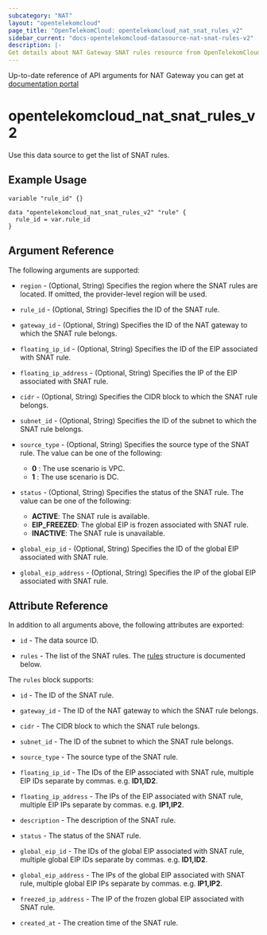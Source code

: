 ```yaml
---
subcategory: "NAT"
layout: "opentelekomcloud"
page_title: "OpenTelekomCloud: opentelekomcloud_nat_snat_rules_v2"
sidebar_current: "docs-opentelekomcloud-datasource-nat-snat-rules-v2"
description: |-
Get details about NAT Gateway SNAT rules resource from OpenTelekomCloud
---
```


Up-to-date reference of API arguments for NAT Gateway you can get at
[documentation portal](https://docs.otc.t-systems.com/nat-gateway/api-ref/api_v2.0/snat_rules/querying_snat_rules.html#nat-api-0007)

# opentelekomcloud_nat_snat_rules_v2

Use this data source to get the list of SNAT rules.

## Example Usage

```hcl
variable "rule_id" {}

data "opentelekomcloud_nat_snat_rules_v2" "rule" {
  rule_id = var.rule_id
}
```

## Argument Reference

The following arguments are supported:

* `region` - (Optional, String) Specifies the region where the SNAT rules are located.
  If omitted, the provider-level region will be used.

* `rule_id` - (Optional, String) Specifies the ID of the SNAT rule.

* `gateway_id` - (Optional, String) Specifies the ID of the NAT gateway to which the SNAT rule belongs.

* `floating_ip_id` - (Optional, String) Specifies the ID of the EIP associated with SNAT rule.

* `floating_ip_address` - (Optional, String) Specifies the IP of the EIP associated with SNAT rule.

* `cidr` - (Optional, String) Specifies the CIDR block to which the SNAT rule belongs.

* `subnet_id` - (Optional, String) Specifies the ID of the subnet to which the SNAT rule belongs.

* `source_type` - (Optional, String) Specifies the source type of the SNAT rule.
  The value can be one of the following:
  + **0** : The use scenario is VPC.
  + **1** : The use scenario is DC.

* `status` - (Optional, String) Specifies the status of the SNAT rule.
  The value can be one of the following:
  + **ACTIVE**: The SNAT rule is available.
  + **EIP_FREEZED**: The global EIP is frozen associated with SNAT rule.
  + **INACTIVE**: The SNAT rule is unavailable.

* `global_eip_id` - (Optional, String) Specifies the ID of the global EIP associated with SNAT rule.

* `global_eip_address` - (Optional, String) Specifies the IP of the global EIP associated with SNAT rule.

## Attribute Reference

In addition to all arguments above, the following attributes are exported:

* `id` - The data source ID.

* `rules` - The list of the SNAT rules.
  The [rules](#nat_snat_rules) structure is documented below.

<a name="nat_snat_rules"></a>
The `rules` block supports:

* `id` - The ID of the SNAT rule.

* `gateway_id` - The ID of the NAT gateway to which the SNAT rule belongs.

* `cidr` - The CIDR block to which the SNAT rule belongs.

* `subnet_id` - The ID of the subnet to which the SNAT rule belongs.

* `source_type` - The source type of the SNAT rule.

* `floating_ip_id` - The IDs of the EIP associated with SNAT rule, multiple EIP IDs separate by commas.
  e.g. **ID1,ID2**.

* `floating_ip_address` - The IPs of the EIP associated with SNAT rule, multiple EIP IPs separate by commas.
  e.g. **IP1,IP2**.

* `description` - The description of the SNAT rule.

* `status` - The status of the SNAT rule.

* `global_eip_id` - The IDs of the global EIP associated with SNAT rule, multiple global EIP IDs separate by commas.
  e.g. **ID1,ID2**.

* `global_eip_address` - The IPs of the global EIP associated with SNAT rule, multiple global EIP IPs separate by commas.
  e.g. **IP1,IP2**.

* `freezed_ip_address` - The IP of the frozen global EIP associated with SNAT rule.

* `created_at` - The creation time of the SNAT rule.
